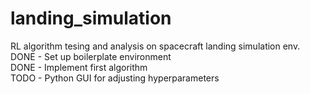 # landing_simulation
RL algorithm tesing and analysis on spacecraft landing simulation env.<br/>
DONE - Set up boilerplate environment<br/>
DONE - Implement first algorithm<br/>
TODO - Python GUI for adjusting hyperparameters
 

